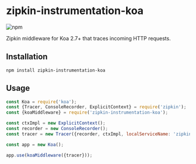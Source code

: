# zipkin-instrumentation-koa

![npm](https://img.shields.io/npm/dm/zipkin-instrumentation-koa.svg)

Zipkin middleware for Koa 2.7+ that traces incoming HTTP requests.

## Installation
`npm install zipkin-instrumentation-koa`

## Usage
```js
const Koa = require('koa');
const {Tracer, ConsoleRecorder, ExplicitContext} = require('zipkin');
const {koaMiddleware} = require('zipkin-instrumentation-koa');

const ctxImpl = new ExplicitContext();
const recorder = new ConsoleRecorder();
const tracer = new Tracer({recorder, ctxImpl, localServiceName: 'zipkin-koa-demo'});

const app = new Koa();

app.use(koaMiddleware({tracer}));
```
